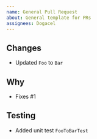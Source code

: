 ```yaml
---
name: General Pull Request
about: General template for PRs
assignees: Dogacel
---
```


## Changes
- Updated `Foo` to `Bar`

## Why
- Fixes #1

## Testing
- Added unit test `FooToBarTest`
